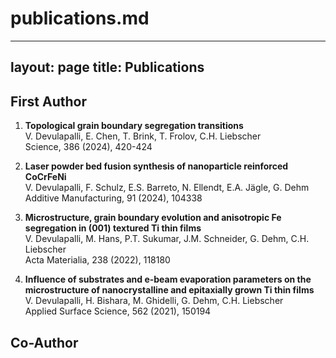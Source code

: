 # publications.md
---
layout: page
title: Publications
---


## First Author

1. **Topological grain boundary segregation transitions**  
   V. Devulapalli, E. Chen, T. Brink, T. Frolov, C.H. Liebscher  
   Science, 386 (2024), 420-424
   
2. **Laser powder bed fusion synthesis of nanoparticle reinforced CoCrFeNi**  
   V. Devulapalli, F. Schulz, E.S. Barreto, N. Ellendt, E.A. Jägle, G. Dehm  
   Additive Manufacturing, 91 (2024), 104338

3. **Microstructure, grain boundary evolution and anisotropic Fe segregation in (001) textured Ti thin films**  
   V. Devulapalli, M. Hans, P.T. Sukumar, J.M. Schneider, G. Dehm, C.H. Liebscher  
   Acta Materialia, 238 (2022), 118180

4. **Influence of substrates and e-beam evaporation parameters on the microstructure of nanocrystalline and epitaxially grown Ti thin films**  
   V. Devulapalli, H. Bishara, M. Ghidelli, G. Dehm, C.H. Liebscher  
   Applied Surface Science, 562 (2021), 150194

## Co-Author
<!-- Add co-authored publications here when available -->



